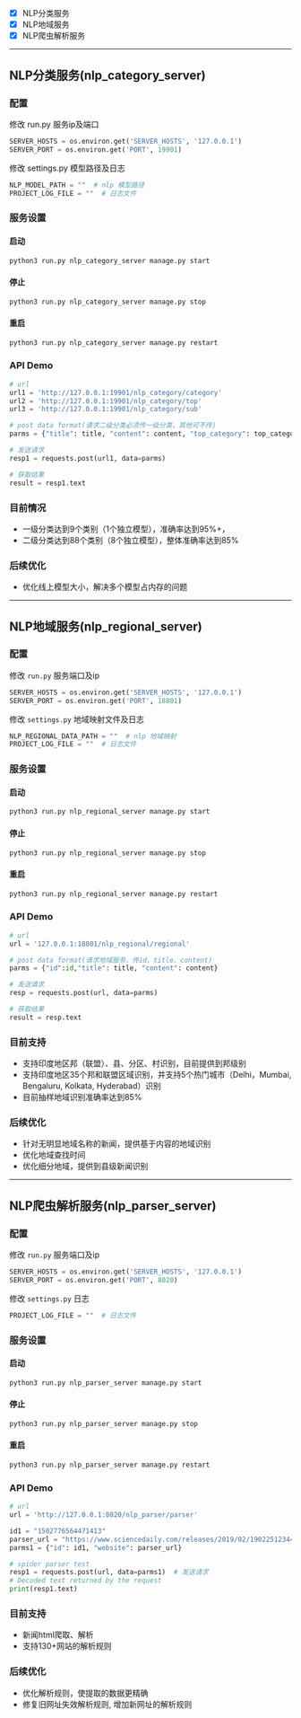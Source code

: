 
- [x] NLP分类服务
- [x] NLP地域服务
- [x] NLP爬虫解析服务
---------------

## NLP分类服务(nlp_category_server)

### 配置

修改 run.py 服务ip及端口

```python
SERVER_HOSTS = os.environ.get('SERVER_HOSTS', '127.0.0.1')
SERVER_PORT = os.environ.get('PORT', 19901)
```

修改 settings.py 模型路径及日志

```python
NLP_MODEL_PATH = ""  # nlp 模型路径
PROJECT_LOG_FILE = ""  # 日志文件
```

### 服务设置

#### 启动

```bash
python3 run.py nlp_category_server manage.py start
```

#### 停止

```bash
python3 run.py nlp_category_server manage.py stop
```

#### 重启

```bash
python3 run.py nlp_category_server manage.py restart
```

### API Demo

```python
# url
url1 = 'http://127.0.0.1:19901/nlp_category/category'
url2 = 'http://127.0.0.1:19901/nlp_category/top'
url3 = 'http://127.0.0.1:19901/nlp_category/sub'

# post data format(请求二级分类必须传一级分类，其他可不传) 
parms = {"title": title, "content": content, "top_category": top_category}

# 发送请求
resp1 = requests.post(url1, data=parms)

# 获取结果
result = resp1.text
```

### 目前情况
* 一级分类达到9个类别（1个独立模型），准确率达到95%+，
* 二级分类达到88个类别（8个独立模型），整体准确率达到85%


### 后续优化
* 优化线上模型大小，解决多个模型占内存的问题


---------------

## NLP地域服务(nlp_regional_server)


### 配置

修改 `run.py` 服务端口及ip

```python
SERVER_HOSTS = os.environ.get('SERVER_HOSTS', '127.0.0.1')
SERVER_PORT = os.environ.get('PORT', 18801)
```

修改 `settings.py` 地域映射文件及日志

```python
NLP_REGIONAL_DATA_PATH = ""  # nlp 地域映射
PROJECT_LOG_FILE = ""  # 日志文件
```

### 服务设置

#### 启动

```bash
python3 run.py nlp_regional_server manage.py start
```

#### 停止

```bash
python3 run.py nlp_regional_server manage.py stop
```

#### 重启

```bash
python3 run.py nlp_regional_server manage.py restart
```

### API Demo

```python
# url
url = '127.0.0.1:18801/nlp_regional/regional'

# post data format(请求地域服务，传id、title、content) 
parms = {"id":id,"title": title, "content": content}

# 发送请求
resp = requests.post(url, data=parms)

# 获取结果
result = resp.text
```


### 目前支持
* 支持印度地区邦（联盟）、县、分区、村识别，目前提供到邦级别
* 支持印度地区35个邦和联盟区域识别，并支持5个热门城市（Delhi，Mumbai, Bengaluru, Kolkata, Hyderabad）识别
* 目前抽样地域识别准确率达到85%

### 后续优化
* 针对无明显地域名称的新闻，提供基于内容的地域识别
* 优化地域查找时间
* 优化细分地域，提供到县级新闻识别


---------------

## NLP爬虫解析服务(nlp_parser_server)


### 配置

修改 `run.py` 服务端口及ip

```python
SERVER_HOSTS = os.environ.get('SERVER_HOSTS', '127.0.0.1')
SERVER_PORT = os.environ.get('PORT', 8020)
```

修改 `settings.py` 日志

```python
PROJECT_LOG_FILE = ""  # 日志文件
```

### 服务设置

#### 启动

```bash
python3 run.py nlp_parser_server manage.py start
```

#### 停止

```bash
python3 run.py nlp_parser_server manage.py stop
```

#### 重启

```bash
python3 run.py nlp_parser_server manage.py restart
```

### API Demo

```python
# url
url = 'http://127.0.0.1:8020/nlp_parser/parser'

id1 = "1502776564471413"
parser_url = "https://www.sciencedaily.com/releases/2019/02/190225123449.htm"
parms1 = {"id": id1, "website": parser_url}

# spider parser test
resp1 = requests.post(url, data=parms1)  # 发送请求
# Decoded text returned by the request
print(resp1.text)
```


### 目前支持
* 新闻html爬取、解析
* 支持130+网站的解析规则

### 后续优化
* 优化解析规则，使提取的数据更精确
* 修复旧网址失效解析规则, 增加新网址的解析规则
